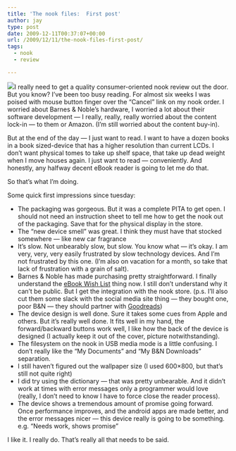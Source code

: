 ```yaml
---
title: 'The nook files:  First post'
author: jay
type: post
date: 2009-12-11T00:37:07+00:00
url: /2009/12/11/the-nook-files-first-post/
tags:
  - nook
  - review

---
```

![][1]I really need to get a quality consumer-oriented nook review out the door. But you know? I’ve been too busy reading. For almost six weeks I was poised with mouse button finger over the “Cancel” link on my nook order. I worried about Barnes & Noble’s hardware, I worried a lot about their software development — I really, really, really worried about the content lock-in — to them or Amazon. (I’m still worried about the content buy-in).

But at the end of the day — I just want to read. I want to have a dozen books in a book sized-device that has a higher resolution than current LCDs. I don’t want physical tomes to take up shelf space, that take up dead weight when I move houses again. I just want to read — conveniently. And honestly, any halfway decent eBook reader is going to let me do that.

So that’s what I’m doing.

Some quick first impressions since tuesday:

  * The packaging was gorgeous. But it was a complete PITA to get open. I should not need an instruction sheet to tell me how to get the nook out of the packaging. Save that for the physical display in the store.
  * The “new device smell” was great. I think they must have that stocked somewhere — like new car fragrance
  * It’s slow. Not unbearably slow, but slow. You know what — it’s okay. I am very, very, very easily frustrated by slow technology devices. And I’m not frustrated by this one. (I’m also on vacation for a month, so take that lack of frustration with a grain of salt).
  * Barnes & Noble has made purchasing pretty straightforward. I finally understand the [eBook Wish List][2] thing now. I still don’t understand why it can’t be public. But I get the integration with the nook store. (p.s. I’ll also cut them some slack with the social media site thing — they bought one, poor B&N — they should partner with [Goodreads][3])
  * The device design is well done. Sure it takes some cues from Apple and others. But it’s really well done. It fits well in my hand, the forward/backward buttons work well, I like how the back of the device is designed (I actually keep it out of the cover, picture notwithstanding).
  * The filesystem on the nook in USB media mode is a little confusing. I don’t really like the “My Documents” and “My B&N Downloads” separation.
  * I still haven’t figured out the wallpaper size (I used 600&#215;800, but that’s still not quite right)
  * I did try using the dictionary — that was pretty unbearable. And it didn’t work at times with error messages only a programmer would love (really, I don’t need to know I have to force close the reader process).
  * The device shows a tremendous amount of promise going forward. Once performance improves, and the android apps are made better, and the error messages nicer — this device really is going to be something. e.g. “Needs work, shows promise”

I like it. I really do. That’s really all that needs to be said.

 [1]: https://photos.smugmug.com/photos/737486183_vN2cX-M.jpg
 [2]: /2009/11/22/the-nook-files-getting-to-know-barnes-and-noble/
 [3]: http://www.goodreads.com/user/show/3015726-jason-young